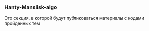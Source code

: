 ### Hanty-Mansiisk-algo

Это секция, в которой будут публиковаться материалы с кодами пройденных тем
